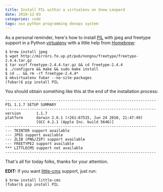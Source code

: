 ```yaml
---
title: Install PIL within a virtualenv on Snow Leopard
date: 2010-12-03
categories: code
tags: osx python programming devops system
---
```


As a personal reminder, here's how to install [PIL](http://www.pythonware.com/products/pil/) with jpeg and freetype support in a Python [virtualenv](/post/573774396/installer-django-dans-un-environnement-python-virtuel) with a little help from [Homebrew](https://github.com/mxcl/homebrew):

```terminal
$ brew install jpeg
$ wget http://mirrors.fe.up.pt/pub/nongnu/freetype/freetype-2.4.4.tar.gz
$ tar xvzf freetype-2.4.4.tar.gz && cd freetype-2.4.4
$ ./configure && make && sudo make install
$ cd .. && rm -rf freetype-2.4.4*
$ mkvirtualenv fubar --no-site-packages
(fubar)$ pip install PIL
```

You should obtain something like this at the end of the installation process:

```terminal
--------------------------------------------------------------------
PIL 1.1.7 SETUP SUMMARY
--------------------------------------------------------------------
version       1.1.7
platform      darwin 2.6.1 (r261:67515, Jun 24 2010, 21:47:49)
              [GCC 4.2.1 (Apple Inc. build 5646)]
--------------------------------------------------------------------
--- TKINTER support available
--- JPEG support available
--- ZLIB (PNG/ZIP) support available
--- FREETYPE2 support available
*** LITTLECMS support not available
--------------------------------------------------------------------
```

That's all for today folks, thanks for your attention.

**EDIT:** If you want [little-cms](http://www.littlecms.com/) support, just run:

```terminal
$ brew install little-cms
(fubar)$ pip install PIL
```
